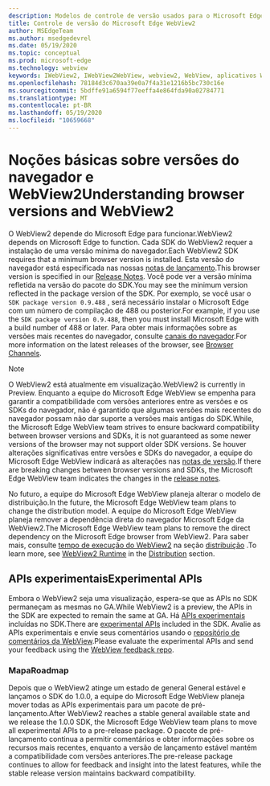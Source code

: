 ```yaml
---
description: Modelos de controle de versão usados para o Microsoft Edge WebView2
title: Controle de versão do Microsoft Edge WebView2
author: MSEdgeTeam
ms.author: msedgedevrel
ms.date: 05/19/2020
ms.topic: conceptual
ms.prod: microsoft-edge
ms.technology: webview
keywords: IWebView2, IWebView2WebView, webview2, WebView, aplicativos WPF, WPF, Edge, ICoreWebView2, ICoreWebView2Host, controle do navegador, HTML Edge
ms.openlocfilehash: 78184d3c670aa39e0a7f4a31e1216b5bc730c16e
ms.sourcegitcommit: 5bdffe91a6594f77eeffa4e864fda90a02784771
ms.translationtype: MT
ms.contentlocale: pt-BR
ms.lasthandoff: 05/19/2020
ms.locfileid: "10659668"
---
```

# <span data-ttu-id="afb06-104">Noções básicas sobre versões do navegador e WebView2</span><span class="sxs-lookup"><span data-stu-id="afb06-104">Understanding browser versions and WebView2</span></span>  

<span data-ttu-id="afb06-105">O WebView2 depende do Microsoft Edge para funcionar.</span><span class="sxs-lookup"><span data-stu-id="afb06-105">WebView2 depends on Microsoft Edge to function.</span></span>  <span data-ttu-id="afb06-106">Cada SDK do WebView2 requer a instalação de uma versão mínima do navegador.</span><span class="sxs-lookup"><span data-stu-id="afb06-106">Each WebView2 SDK requires that a minimum browser version is installed.</span></span>  <span data-ttu-id="afb06-107">Esta versão do navegador está especificada nas nossas [notas de lançamento][Webview2Releasenotes].</span><span class="sxs-lookup"><span data-stu-id="afb06-107">This browser version is specified in our [Release Notes][Webview2Releasenotes].</span></span>  <span data-ttu-id="afb06-108">Você pode ver a versão mínima refletida na versão do pacote do SDK.</span><span class="sxs-lookup"><span data-stu-id="afb06-108">You may see the minimum version reflected in the package version of the SDK.</span></span>  <span data-ttu-id="afb06-109">Por exemplo, se você usar o `SDK package version 0.9.488` , será necessário instalar o Microsoft Edge com um número de compilação de 488 ou posterior.</span><span class="sxs-lookup"><span data-stu-id="afb06-109">For example, if you use the `SDK package version 0.9.488`, then you must install Microsoft Edge with a build number of 488 or later.</span></span>  <span data-ttu-id="afb06-110">Para obter mais informações sobre as versões mais recentes do navegador, consulte [canais do navegador][DeployedgeChannels].</span><span class="sxs-lookup"><span data-stu-id="afb06-110">For more information on the latest releases of the browser, see [Browser Channels][DeployedgeChannels].</span></span>  

> [!NOTE]
> <span data-ttu-id="afb06-111">O WebView2 está atualmente em visualização.</span><span class="sxs-lookup"><span data-stu-id="afb06-111">WebView2 is currently in Preview.</span></span>  <span data-ttu-id="afb06-112">Enquanto a equipe do Microsoft Edge WebView se empenha para garantir a compatibilidade com versões anteriores entre as versões e os SDKs do navegador, não é garantido que algumas versões mais recentes do navegador possam não dar suporte a versões mais antigas do SDK.</span><span class="sxs-lookup"><span data-stu-id="afb06-112">While, the Microsoft Edge WebView team strives to ensure backward compatibility between browser versions and SDKs, it is not guaranteed as some newer versions of the browser may not support older SDK versions.</span></span>  <span data-ttu-id="afb06-113">Se houver alterações significativas entre versões e SDKs do navegador, a equipe do Microsoft Edge WebView indicará as alterações nas [notas de versão][Webview2Releasenotes].</span><span class="sxs-lookup"><span data-stu-id="afb06-113">If there are breaking changes between browser versions and SDKs, the Microsoft Edge WebView team indicates the changes in the [release notes][Webview2Releasenotes].</span></span>  

<span data-ttu-id="afb06-114">No futuro, a equipe do Microsoft Edge WebView planeja alterar o modelo de distribuição.</span><span class="sxs-lookup"><span data-stu-id="afb06-114">In the future, the Microsoft Edge WebView team plans to change the distribution model.</span></span>  <span data-ttu-id="afb06-115">A equipe do Microsoft Edge WebView planeja remover a dependência direta do navegador Microsoft Edge da WebView2.</span><span class="sxs-lookup"><span data-stu-id="afb06-115">The Microsoft Edge WebView team plans to remove the direct dependency on the Microsoft Edge browser from WebView2.</span></span>  <span data-ttu-id="afb06-116">Para saber mais, consulte [tempo de execução do WebView2][Webview2IndexEdgeRuntime] na seção [distribuição][Webview2Distibution] .</span><span class="sxs-lookup"><span data-stu-id="afb06-116">To learn more, see [WebView2 Runtime][Webview2IndexEdgeRuntime] in the [Distribution][Webview2Distibution] section.</span></span>  

## <span data-ttu-id="afb06-117">APIs experimentais</span><span class="sxs-lookup"><span data-stu-id="afb06-117">Experimental APIs</span></span>  

<span data-ttu-id="afb06-118">Embora o WebView2 seja uma visualização, espera-se que as APIs no SDK permaneçam as mesmas no GA.</span><span class="sxs-lookup"><span data-stu-id="afb06-118">While WebView2 is a preview, the APIs in the SDK are expected to remain the same at GA.</span></span>  <span data-ttu-id="afb06-119">Há [APIs experimentais][Webview2ReferenceWin3209488Experimental] incluídas no SDK.</span><span class="sxs-lookup"><span data-stu-id="afb06-119">There are [experimental APIs][Webview2ReferenceWin3209488Experimental] included in the SDK.</span></span>  <span data-ttu-id="afb06-120">Avalie as APIs experimentais e envie seus comentários usando o [repositório de comentários da WebView][GithubMicrosoftedgeWebviewfeedback].</span><span class="sxs-lookup"><span data-stu-id="afb06-120">Please evaluate the experimental APIs and send your feedback using the [WebView feedback repo][GithubMicrosoftedgeWebviewfeedback].</span></span>  

### <span data-ttu-id="afb06-121">Mapa</span><span class="sxs-lookup"><span data-stu-id="afb06-121">Roadmap</span></span>  

<span data-ttu-id="afb06-122">Depois que o WebView2 atinge um estado de general General estável e lançamos o SDK do 1.0.0, a equipe do Microsoft Edge WebView planeja mover todas as APIs experimentais para um pacote de pré-lançamento.</span><span class="sxs-lookup"><span data-stu-id="afb06-122">After WebView2 reaches a stable general available state and we release the 1.0.0 SDK, the Microsoft Edge WebView team plans to move all experimental APIs to a pre-release package.</span></span>  <span data-ttu-id="afb06-123">O pacote de pré-lançamento continua a permitir comentários e obter informações sobre os recursos mais recentes, enquanto a versão de lançamento estável mantém a compatibilidade com versões anteriores.</span><span class="sxs-lookup"><span data-stu-id="afb06-123">The pre-release package continues to allow for feedback and insight into the latest features, while the stable release version maintains backward compatibility.</span></span>  

<!--links -->

[Webview2Distibution]: ./distribution.md "Distribuição de aplicativos usando o WebView2 | Documentos da Microsoft"  
[Webview2IndexEdgeRuntime]: ./distribution.md#microsoft-edge-webview2-runtime "Microsoft Edge WebView2 Runtime-distribuição de aplicativos usando o WebView2 | Documentos da Microsoft"  
[Webview2ReferenceWin3209488Experimental]: ../reference/win32/0-9-488-reference-webview2.md#experimental "Experimental-Reference (WebView2) | Documentos da Microsoft"  
[Webview2Releasenotes]: ../releasenotes.md "Notas de versão do WebView2 SDK | Documentos da Microsoft"  

[DeployedgeChannels]: /deployedge/microsoft-edge-channels "Visão geral dos canais Microsoft Edge | Documentos da Microsoft"  

[GithubMicrosoftedgeWebviewfeedback]: https://github.com/MicrosoftEdge/WebViewFeedback "Feedback da WebView-MicrosoftEdge/WebViewFeedback | GitHub"  
